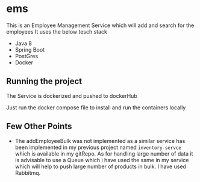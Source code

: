 # ems

This is an Employee Management Service which will add and search for the employees
It uses the below tesch stack
  - Java 8
  - Spring Boot
  - PostGres
  - Docker

## Running the project

The Service is dockerized and pushed to dockerHub

Just run the docker compose file to install and run the containers locally

## Few Other Points

- The addEmployeeBulk was not implemented as a similar service has been implemented in my previous project named `inventory-servce` which is available in my gitRepo.
  As for handling large number of data it is advisable to use a Queue which i have used the same in my service which will help to push large number of products in bulk.
  I have used Rabbitmq.